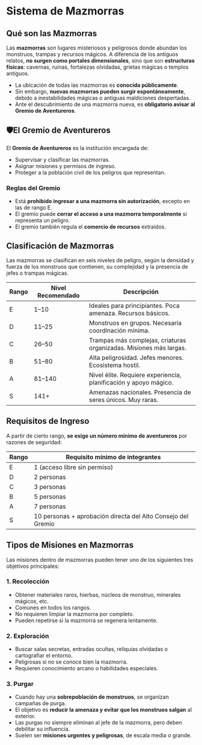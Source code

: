 # Sistema de Mazmorras

## Qué son las Mazmorras

Las **mazmorras** son lugares misteriosos y peligrosos donde abundan los monstruos, trampas y recursos mágicos. A diferencia de los antiguos relatos, **no surgen como portales dimensionales**, sino que son **estructuras físicas**: cavernas, ruinas, fortalezas olvidadas, grietas mágicas o templos antiguos.

- La ubicación de todas las mazmorras es **conocida públicamente**.
- Sin embargo, **nuevas mazmorras pueden surgir espontáneamente**, debido a inestabilidades mágicas o antiguas maldiciones despertadas.  
- Ante el descubrimiento de una mazmorra nueva, es **obligatorio avisar al Gremio de Aventureros**.

## 🛡El Gremio de Aventureros

El **Gremio de Aventureros** es la institución encargada de:

- Supervisar y clasificar las mazmorras.
- Asignar misiones y permisos de ingreso.
- Proteger a la población civil de los peligros que representan.

### Reglas del Gremio

- Está **prohibido ingresar a una mazmorra sin autorización**, excepto en las de rango E.
- El gremio puede **cerrar el acceso a una mazmorra temporalmente** si representa un peligro.
- El gremio también regula el **comercio de recursos** extraídos.

## Clasificación de Mazmorras

Las mazmorras se clasifican en seis niveles de peligro, según la densidad y fuerza de los monstruos que contienen, su complejidad y la presencia de jefes o trampas mágicas.

| Rango | Nivel Recomendado | Descripción |
|-------|--------------------|-------------|
| E     | 1–10               | Ideales para principiantes. Poca amenaza. Recursos básicos. |
| D     | 11–25              | Monstruos en grupos. Necesaria coordinación mínima. |
| C     | 26–50              | Trampas más complejas, criaturas organizadas. Misiones más largas. |
| B     | 51–80              | Alta peligrosidad. Jefes menores. Ecosistema hostil. |
| A     | 81–140             | Nivel élite. Requiere experiencia, planificación y apoyo mágico. |
| S     | 141+               | Amenazas nacionales. Presencia de seres únicos. Muy raras. |

## Requisitos de Ingreso

A partir de cierto rango, **se exige un número mínimo de aventureros** por razones de seguridad:

| Rango | Requisito mínimo de integrantes |
|-------|---------------------------------|
| E     | 1 (acceso libre sin permiso)    |
| D     | 2 personas                      |
| C     | 3 personas                      |
| B     | 5 personas                      |
| A     | 7 personas                      |
| S     | 10 personas + aprobación directa del Alto Consejo del Gremio |

## Tipos de Misiones en Mazmorras

Las misiones dentro de mazmorras pueden tener uno de los siguientes tres objetivos principales:

### 1. Recolección

- Obtener materiales raros, hierbas, núcleos de monstruo, minerales mágicos, etc.
- Comunes en todos los rangos.
- No requieren limpiar la mazmorra por completo.
- Pueden repetirse si la mazmorra se regenera lentamente.

### 2. Exploración

- Buscar salas secretas, entradas ocultas, reliquias olvidadas o cartografiar el entorno.
- Peligrosas si no se conoce bien la mazmorra.
- Requieren conocimiento arcano o habilidades especiales.

### 3. Purgar

- Cuando hay una **sobrepoblación de monstruos**, se organizan campañas de purga.
- El objetivo es **reducir la amenaza y evitar que los monstruos salgan** al exterior.
- Las purgas no siempre eliminan al jefe de la mazmorra, pero deben debilitar su influencia.
- Suelen ser **misiones urgentes y peligrosas**, de escala media o grande.
